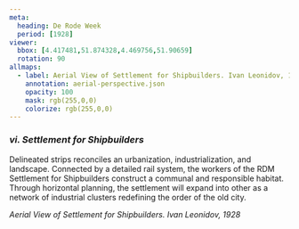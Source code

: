 ```yaml
---
meta:
  heading: De Rode Week
  period: [1928]
viewer:
  bbox: [4.417481,51.874328,4.469756,51.90659]
  rotation: 90
allmaps:
  - label: Aerial View of Settlement for Shipbuilders. Ivan Leonidov, 1928
    annotation: aerial-perspective.json
    opacity: 100
    mask: rgb(255,0,0)
    colorize: rgb(255,0,0)
---
```


### _vi.    Settlement for Shipbuilders_

Delineated strips reconciles an urbanization, industrialization, and landscape. Connected by a detailed rail system, the workers of the RDM Settlement for Shipbuilders construct a communal and responsible habitat. Through horizontal planning, the settlement will expand into other as a network of industrial clusters redefining the order of the old city.

_Aerial View of Settlement for Shipbuilders. Ivan Leonidov, 1928_


